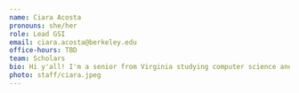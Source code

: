 ```yaml
---
name: Ciara Acosta
pronouns: she/her
role: Lead GSI
email: ciara.acosta@berkeley.edu
office-hours: TBD
team: Scholars
bio: Hi y'all! I'm a senior from Virginia studying computer science and data science.
photo: staff/ciara.jpeg
---
```


